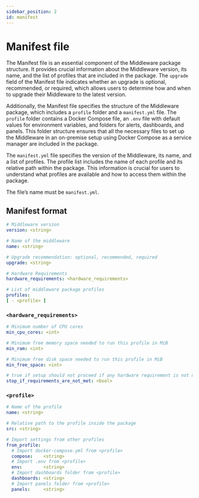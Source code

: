 ```yaml
---
sidebar_position: 2
id: manifest
---
```


# Manifest file

The Manifest file is an essential component of the Middleware package structure. It provides crucial information about the Middleware version, its name, and the list of profiles that are included in the package. The `upgrade` field of the Manifest file indicates whether an upgrade is optional, recommended, or required, which allows users to determine how and when to upgrade their Middleware to the latest version.

Additionally, the Manifest file specifies the structure of the Middleware package, which includes a `profile` folder and a `manifest.yml` file. The `profile` folder contains a Docker Compose file, an `.env` file with default values for environment variables, and folders for alerts, dashboards, and panels. This folder structure ensures that all the necessary files to set up the Middleware in an on-premise setup using Docker Compose as a service manager are included in the package.

The `manifest.yml` file specifies the version of the Middleware, its name, and a list of profiles. The profile list includes the name of each profile and its relative path within the package. This information is crucial for users to understand what profiles are available and how to access them within the package.

The file’s name must be `manifest.yml`.

## Manifest format

```yaml
# Middleware version
version: <string>

# Name of the middleware
name: <string>

# Upgrade recommendation: optional, recommended, required
upgrade: <string>

# Hardware Requirements
hardware_requirements: <hardware_requirements>

# List of middleware package profiles
profiles:
[ - <profile> ]
```

### `<hardware_requirements>`

```yaml
# Minimum number of CPU cores
min_cpu_cores: <int>

# Minimum free memory space needed to run this profile in MiB
min_ram: <int>

# Minimum free disk space needed to run this profile in MiB
min_free_space: <int>

# true if setup should not proceed if any hardware requirement is not met
stop_if_requirements_are_not_met: <bool>

```

### `<profile>`

```yaml
# Name of the profile
name: <string>

# Relative path to the profile inside the package
src: <string>

# Import settings from other profiles
from_profile:
  # Import docker-compose.yml from <profile>
  compose:    <string>
  # Import .env from <profile>
  env:        <string>
  # Import dashboards folder from <profile>
  dashboards: <string>
  # Import panels folder from <profile>
  panels:     <string>
```